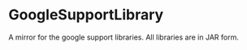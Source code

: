 GoogleSupportLibrary
====================

A mirror for the google support libraries. All libraries are in JAR form.
